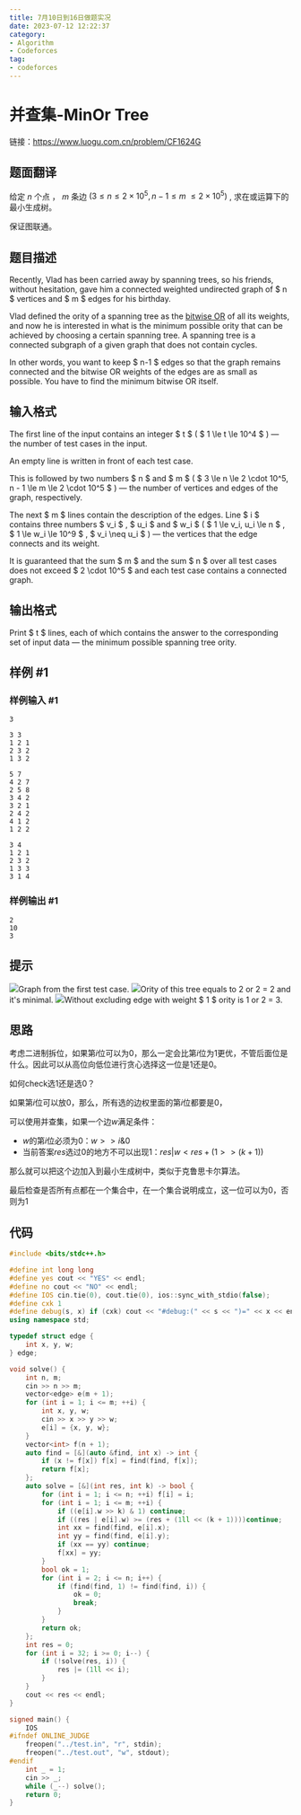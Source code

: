 ```yaml
---
title: 7月10日到16日做题实况
date: 2023-07-12 12:22:37
category:
- Algorithm
- Codeforces
tag: 
- codeforces
---
```


# 并查集-MinOr Tree

链接：https://www.luogu.com.cn/problem/CF1624G

## 题面翻译

给定 $n$ 个点 ， $m$ 条边 $(3 \le n \le 2 \times 10^5,n - 1 \le m \ \le  2 \times 10^5)$ , 求在或运算下的最小生成树。

保证图联通。

## 题目描述

Recently, Vlad has been carried away by spanning trees, so his friends, without hesitation, gave him a connected weighted undirected graph of $ n $ vertices and $ m $ edges for his birthday.

Vlad defined the ority of a spanning tree as the [bitwise OR](https://tiny.cc/bitwise_or) of all its weights, and now he is interested in what is the minimum possible ority that can be achieved by choosing a certain spanning tree. A spanning tree is a connected subgraph of a given graph that does not contain cycles.

In other words, you want to keep $ n-1 $ edges so that the graph remains connected and the bitwise OR weights of the edges are as small as possible. You have to find the minimum bitwise OR itself.

## 输入格式

The first line of the input contains an integer $ t $ ( $ 1 \le t \le 10^4 $ ) — the number of test cases in the input.

An empty line is written in front of each test case.

This is followed by two numbers $ n $ and $ m $ ( $ 3 \le n \le 2 \cdot 10^5, n - 1 \le m \le 2 \cdot 10^5 $ ) — the number of vertices and edges of the graph, respectively.

The next $ m $ lines contain the description of the edges. Line $ i $ contains three numbers $ v_i $ , $ u_i $ and $ w_i $ ( $ 1 \le v_i, u_i \le n $ , $ 1 \le w_i \le 10^9 $ , $ v_i \neq u_i $ ) — the vertices that the edge connects and its weight.

It is guaranteed that the sum $ m $ and the sum $ n $ over all test cases does not exceed $ 2 \cdot 10^5 $ and each test case contains a connected graph.

## 输出格式

Print $ t $ lines, each of which contains the answer to the corresponding set of input data — the minimum possible spanning tree ority.

## 样例 #1

### 样例输入 #1

```
3

3 3
1 2 1
2 3 2
1 3 2

5 7
4 2 7
2 5 8
3 4 2
3 2 1
2 4 2
4 1 2
1 2 2

3 4
1 2 1
2 3 2
1 3 3
3 1 4
```

### 样例输出 #1

```
2
10
3
```

## 提示

![](https://cdn.luogu.com.cn/upload/vjudge_pic/CF1624G/b7f5b7382b2cbd80980c576ea1b925aa7c500ed8.png)Graph from the first test case.  ![](https://cdn.luogu.com.cn/upload/vjudge_pic/CF1624G/43a768dfee0ade0f80ced3a4660bcaac868cc17b.png)Ority of this tree equals to 2 or 2 = 2 and it's minimal.  ![](https://cdn.luogu.com.cn/upload/vjudge_pic/CF1624G/c7716ab52b41700a181dd76536e0574654ad531d.png)Without excluding edge with weight $ 1 $ ority is 1 or 2 = 3.

## 思路

考虑二进制拆位，如果第$i$位可以为0，那么一定会比第$i$位为1更优，不管后面位是什么。因此可以从高位向低位进行贪心选择这一位是1还是0。

如何check选1还是选0？

如果第$i$位可以放0，那么，所有选的边权里面的第$i$位都要是0，

可以使用并查集，如果一个边$w$满足条件：

+ $w$的第$i$位必须为0：$w>>i\&0$
+ 当前答案$res$选过0的地方不可以出现1：$res|w<res+(1>>(k+1))$

那么就可以把这个边加入到最小生成树中，类似于克鲁思卡尔算法。

最后检查是否所有点都在一个集合中，在一个集合说明成立，这一位可以为0，否则为1

## 代码

```cpp
#include <bits/stdc++.h>

#define int long long
#define yes cout << "YES" << endl;
#define no cout << "NO" << endl;
#define IOS cin.tie(0), cout.tie(0), ios::sync_with_stdio(false);
#define cxk 1
#define debug(s, x) if (cxk) cout << "#debug:(" << s << ")=" << x << endl;
using namespace std;

typedef struct edge {
    int x, y, w;
} edge;

void solve() {
    int n, m;
    cin >> n >> m;
    vector<edge> e(m + 1);
    for (int i = 1; i <= m; ++i) {
        int x, y, w;
        cin >> x >> y >> w;
        e[i] = {x, y, w};
    }
    vector<int> f(n + 1);
    auto find = [&](auto &find, int x) -> int {
        if (x != f[x]) f[x] = find(find, f[x]);
        return f[x];
    };
    auto solve = [&](int res, int k) -> bool {
        for (int i = 1; i <= n; ++i) f[i] = i;
        for (int i = 1; i <= m; ++i) {
            if ((e[i].w >> k) & 1) continue;
            if ((res | e[i].w) >= (res + (1ll << (k + 1))))continue;
            int xx = find(find, e[i].x);
            int yy = find(find, e[i].y);
            if (xx == yy) continue;
            f[xx] = yy;
        }
        bool ok = 1;
        for (int i = 2; i <= n; i++) {
            if (find(find, 1) != find(find, i)) {
                ok = 0;
                break;
            }
        }
        return ok;
    };
    int res = 0;
    for (int i = 32; i >= 0; i--) {
        if (!solve(res, i)) {
            res |= (1ll << i);
        }
    }
    cout << res << endl;
}

signed main() {
    IOS
#ifndef ONLINE_JUDGE
    freopen("../test.in", "r", stdin);
    freopen("../test.out", "w", stdout);
#endif
    int _ = 1;
    cin >> _;
    while (_--) solve();
    return 0;
}
```
